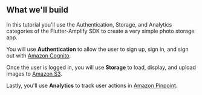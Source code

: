 ## What we'll build

In this tutorial you'll use the Authentication, Storage, and Analytics categories of the Flutter-Amplify SDK to create a very simple photo storage app.  

You will use **Authentication** to allow the user to sign up, sign in, and sign out with [Amazon Cognito](https://aws.amazon.com/cognito/). 

Once the user is logged in, you will use **Storage** to load, display, and upload images to [Amazon S3](https://aws.amazon.com/s3/). 

Lastly, you'll use **Analytics** to track user actions in [Amazon Pinpoint](https://aws.amazon.com/pinpoint/).  